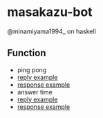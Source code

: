 masakazu-bot
======================

@minamiyama1994_ on haskell

## Function

* ping pong
 * [reply example](https://twitter.com/minamiyama1994/status/489736886986874881)
 * [response example](https://twitter.com/minamiyama1994_/status/489736890703020032)
* answer time
 * [reply example](https://twitter.com/minamiyama1994/status/489739070562508801)
 * [response example](https://twitter.com/minamiyama1994_/status/489739074102501376)
